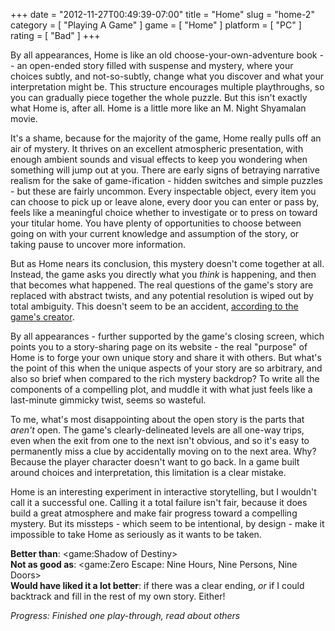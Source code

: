 +++
date = "2012-11-27T00:49:39-07:00"
title = "Home"
slug = "home-2"
category = [ "Playing A Game" ]
game = [ "Home" ]
platform = [ "PC" ]
rating = [ "Bad" ]
+++

By all appearances, Home is like an old choose-your-own-adventure book -- an open-ended story filled with suspense and mystery, where your choices subtly, and not-so-subtly, change what you discover and what your interpretation might be.  This structure encourages multiple playthroughs, so you can gradually piece together the whole puzzle.  But this isn't exactly what Home is, after all.  Home is a little more like an M. Night Shyamalan movie.

It's a shame, because for the majority of the game, Home really pulls off an air of mystery.  It thrives on an excellent atmospheric presentation, with enough ambient sounds and visual effects to keep you wondering when something will jump out at you.  There are early signs of betraying narrative realism for the sake of game-ification - hidden switches and simple puzzles - but these are fairly uncommon.  Every inspectable object, every item you can choose to pick up or leave alone, every door you can enter or pass by, feels like a meaningful choice whether to investigate or to press on toward your titular home.  You have plenty of opportunities to choose between going on with your current knowledge and assumption of the story, or taking pause to uncover more information.

But as Home nears its conclusion, this mystery doesn't come together at all.  Instead, the game asks you directly what you <i>think</i> is happening, and then that becomes what happened.  The real questions of the game's story are replaced with abstract twists, and any potential resolution is wiped out by total ambiguity.  This doesn't seem to be an accident, <a href="http://steamcommunity.com/app/215670/discussions/0/864944663000733194/#c864948030080220666">according to the game's creator</a>.

By all appearances - further supported by the game's closing screen, which points you to a story-sharing page on its website - the real "purpose" of Home is to forge your own unique story and share it with others.  But what's the point of this when the unique aspects of your story are so arbitrary, and also so brief when compared to the rich mystery backdrop?  To write all the components of a compelling plot, and muddle it with what just feels like a last-minute gimmicky twist, seems so wasteful.

To me, what's most disappointing about the open story is the parts that <i>aren't</i> open.  The game's clearly-delineated levels are all one-way trips, even when the exit from one to the next isn't obvious, and so it's easy to permanently miss a clue by accidentally moving on to the next area.  Why?  Because the player character doesn't want to go back.  In a game built around choices and interpretation, this limitation is a clear mistake.

Home is an interesting experiment in interactive storytelling, but I wouldn't call it a successful one.  Calling it a total failure isn't fair, because it does build a great atmosphere and make fair progress toward a compelling mystery.  But its missteps - which seem to be intentional, by design - make it impossible to take Home as seriously as it wants to be taken.

<b>Better than</b>: <game:Shadow of Destiny>  
<b>Not as good as</b>: <game:Zero Escape: Nine Hours, Nine Persons, Nine Doors>  
<b>Would have liked it a lot better</b>: if there was a clear ending, <i>or</i> if I could backtrack and fill in the rest of my own story.  Either!

<i>Progress: Finished one play-through, read about others</i>